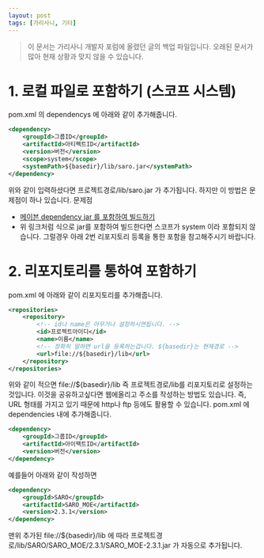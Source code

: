 ```yaml
---
layout: post
tags: [가리사니, 기타]
---
```


> 이 문서는 가리사니 개발자 포럼에 올렸던 글의 백업 파일입니다.
오래된 문서가 많아 현재 상황과 맞지 않을 수 있습니다.


# 1. 로컬 파일로 포함하기 (스코프 시스템)
pom.xml 의 dependencys 에 아래와 같이 추가해줍니다.
``` xml
<dependency>
    <groupId>그룹ID</groupId>
    <artifactId>아티펙트ID</artifactId>
    <version>버전</version>
    <scope>system</scope>
    <systemPath>${basedir}/lib/saro.jar</systemPath>
</dependency>
```
위와 같이 입력하셨다면 프로젝트경로/lib/saro.jar 가 추가됩니다.
하지만 이 방법은 문제점이 하나 있습니다.
문제점
- [메이븐 dependency jar 를 포함하여 빌드하기](/lab?topicId=249)
- 위 링크처럼 식으로 jar를 포함하여 빌드한다면 스코프가 system 이라 포함되지 않습니다.
그럴경우 아래 2번 리포지토리 등록을 통한 포함을 참고해주시기 바랍니다.


# 2. 리포지토리를 통하여 포함하기
pom.xml 에 아래와 같이 리포지토리를 추가해줍니다.
``` xml
<repositories>
	<repository>
		<!-- id나 name은 아무거나 설정하시면됩니다. -->
		<id>프로젝트아이디</id>
		<name>이름</name>
		<!-- 정확히 말하면 url을 등록하는겁니다. ${basedir}는 현재경로 -->
		<url>file://${basedir}/lib</url>
	</repository>
</repositories>
```
위와 같이 적으면 file://${basedir}/lib 즉 프로젝트경로/lib를 리포지토리로 설정하는 것입니다.
이것을 공유하고싶다면 웹에올리고 주소를 작성하는 방법도 있습니다.
즉, URL 형태를 가지고 있기 때문에 http나 ftp 등에도 활용할 수 있습니다.
pom.xml 에 dependencies 내에 추가해줍니다.
``` xml
<dependency>
	<groupId>그룹ID</groupId>
	<artifactId>아이팩트ID</artifactId>
	<version>버전</version>
</dependency>
```
예를들어 아래와 같이 작성하면
``` xml
<dependency>
	<groupId>SARO</groupId>
	<artifactId>SARO_MOE</artifactId>
	<version>2.3.1</version>
</dependency>
```
맨위 추가된 file://${basedir}/lib 에 따라 프로젝트경로/lib/SARO/SARO_MOE/2.3.1/SARO_MOE-2.3.1.jar 가 자동으로 추가됩니다.